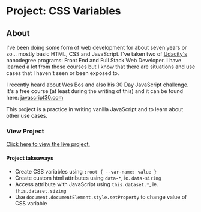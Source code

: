 # Project: CSS Variables

## About
I've been doing some form of web development for about seven years or so... mostly basic HTML, CSS and JavaScript. I've taken two of [Udacity's](https://www.udacity.com) nanodegree programs: Front End and Full Stack Web Developer. I have learned a lot from those courses but I know that there are situations and use cases that I haven't seen or been exposed to.

I recently heard about Wes Bos and also his 30 Day JavaScript challenge. It's a free course (at least during the writing of this) and it can be found here: [javascript30.com](https://javascript30.com)

This project is a practice in writing vanilla JavaScript and to learn about other use cases.

### View Project
[Click here to view the live project.](https://junclemente.github.io/j30-cssvar/)


#### Project takeaways
* Create CSS variables using `:root { --var-name: value }`
* Create custom html attributes using `data-*`, ie. `data-sizing`
* Access attribute with JavaScript using `this.dataset.*`, ie. `this.dataset.sizing`
* Use `document.documentElement.style.setProperty` to change value of CSS variable
